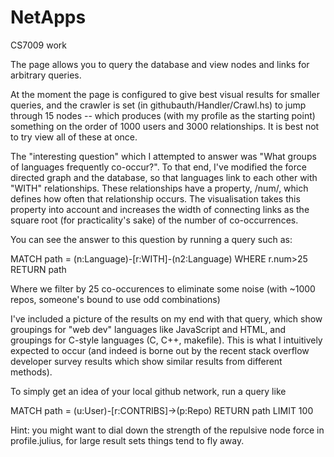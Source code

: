 # NetApps
CS7009 work

The page allows you to query the database and view nodes and links for arbitrary queries.

At the moment the page is configured to give best visual results for smaller queries, and the crawler is set (in githubauth/Handler/Crawl.hs) to jump through 15 nodes -- which produces (with my profile as the starting point) something on the order of 1000 users and 3000 relationships. It is best not to try view all of these at once.

The "interesting question" which I attempted to answer was "What groups of languages frequently co-occur?". To that end, I've modified the force directed graph and the database, so that languages link to each other with "WITH" relationships. These relationships have a property, /num/, which defines how often that relationship occurs. The visualisation takes this property into account and increases the width of connecting links as the square root (for practicality's sake) of the number of co-occurrences.

You can see the answer to this question by running a query such as:

MATCH path = (n:Language)-[r:WITH]-(n2:Language)
WHERE r.num>25 RETURN path

Where we filter by 25 co-occurences to eliminate some noise (with ~1000 repos, someone's bound to use odd combinations)

I've included a picture of the results on my end with that query, which show groupings for "web dev" languages like JavaScript and HTML, and groupings for C-style languages (C, C++, makefile). This is what I intuitively expected to occur (and indeed is borne out by the recent stack overflow developer survey results which show similar results from different methods).

To simply get an idea of your local github network, run a query like

MATCH path = (u:User)-[r:CONTRIBS]->(p:Repo)
RETURN path
LIMIT 100

Hint: you might want to dial down the strength of the repulsive node force in profile.julius, for large result sets things tend to fly away.